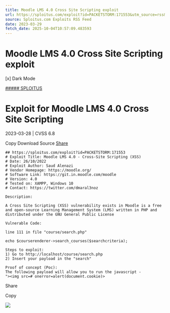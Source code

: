 ```yaml
---
title: Moodle LMS 4.0 Cross Site Scripting exploit
url: https://sploitus.com/exploit?id=PACKETSTORM:171553&utm_source=rss&utm_medium=rss
source: Sploitus.com Exploits RSS Feed
date: 2023-03-29
fetch_date: 2025-10-04T10:57:09.483593
---
```


# Moodle LMS 4.0 Cross Site Scripting exploit

[x]
Dark Mode

[##### SPLOITUS](/)

# Exploit for Moodle LMS 4.0 Cross Site Scripting

2023-03-28 | CVSS 6.8

Copy
Download
Source
[Share](#share-url)

```
## https://sploitus.com/exploit?id=PACKETSTORM:171553
# Exploit Title: Moodle LMS 4.0 - Cross-Site Scripting (XSS)
# Date: 26/10/2022
# Exploit Author: Saud Alenazi
# Vendor Homepage: https://moodle.org/
# Software Link: https://git.in.moodle.com/moodle
# Version: 4.0
# Tested on: XAMPP, Windows 10
# Contact: https://twitter.com/dmaral3noz

Description:

A Cross Site Scripting (XSS) vulnerability exists in Moodle is a free and open-source Learning Management System (LMS) written in PHP and distributed under the GNU General Public License

Vulnerable Code:

line 111 in file "course/search.php"

echo $courserenderer->search_courses($searchcriteria);

Steps to exploit:
1) Go to http://localhost/course/search.php
2) Insert your payload in the "search"

Proof of concept (Poc):
The following payload will allow you to run the javascript -
"><img src=# onerror=alert(document.cookie)>
```

Share

Copy

![](https://mc.yandex.ru/watch/54912310)